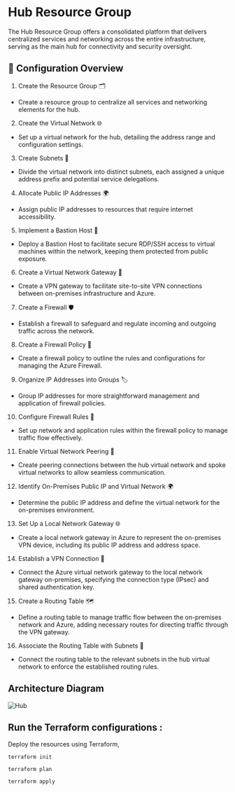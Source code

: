 # Hub Resource Group
The Hub Resource Group offers a consolidated platform that delivers centralized services and networking across the entire infrastructure, serving as the main hub for connectivity and security oversight.

## 🚀 Configuration Overview

1. Create the Resource Group 🗂️
- Create a resource group to centralize all services and networking elements for the hub.

2. Create the Virtual Network 🌐
- Set up a virtual network for the hub, detailing the address range and configuration settings.

3. Create Subnets 🧩
- Divide the virtual network into distinct subnets, each assigned a unique address prefix and potential service delegations.

4. Allocate Public IP Addresses 🌍
- Assign public IP addresses to resources that require internet accessibility.

5. Implement a Bastion Host 🔐
- Deploy a Bastion Host to facilitate secure RDP/SSH access to virtual machines within the network, keeping them protected from public exposure.

6. Create a Virtual Network Gateway 🔗
- Create a VPN gateway to facilitate site-to-site VPN connections between on-premises infrastructure and Azure.

7. Create a Firewall 🛡️
- Establish a firewall to safeguard and regulate incoming and outgoing traffic across the network.

8. Create a Firewall Policy 📜
- Create a firewall policy to outline the rules and configurations for managing the Azure Firewall.

9. Organize IP Addresses into Groups 🏷️
- Group IP addresses for more straightforward management and application of firewall policies.

10. Configure Firewall Rules 🔧
- Set up network and application rules within the firewall policy to manage traffic flow effectively.

11. Enable Virtual Network Peering 🔄
- Create peering connections between the hub virtual network and spoke virtual networks to allow seamless communication.

12. Identify On-Premises Public IP and Virtual Network 🌍
- Determine the public IP address and define the virtual network for the on-premises environment.

13. Set Up a Local Network Gateway 🌐
- Create a local network gateway in Azure to represent the on-premises VPN device, including its public IP address and address space.

14. Establish a VPN Connection 🔗
- Connect the Azure virtual network gateway to the local network gateway on-premises, specifying the connection type (IPsec) and shared authentication key.

15. Create a Routing Table 🗺️
- Define a routing table to manage traffic flow between the on-premises network and Azure, adding necessary routes for directing traffic through the VPN gateway.

16. Associate the Routing Table with Subnets 🔗
- Connect the routing table to the relevant subnets in the hub virtual network to enforce the established routing rules.

## Architecture Diagram
![Hub](https://github.com/user-attachments/assets/b1f6209d-fec7-461e-8f4d-ed09559e1184)

## Run the Terraform configurations :
Deploy the resources using Terraform,
```
terraform init
```
```
terraform plan
```
```
terraform apply
```




